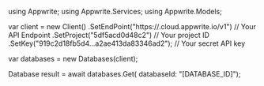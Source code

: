 using Appwrite;
using Appwrite.Services;
using Appwrite.Models;

var client = new Client()
    .SetEndPoint("https://<REGION>.cloud.appwrite.io/v1") // Your API Endpoint
    .SetProject("5df5acd0d48c2") // Your project ID
    .SetKey("919c2d18fb5d4...a2ae413da83346ad2"); // Your secret API key

var databases = new Databases(client);

Database result = await databases.Get(
    databaseId: "[DATABASE_ID]");